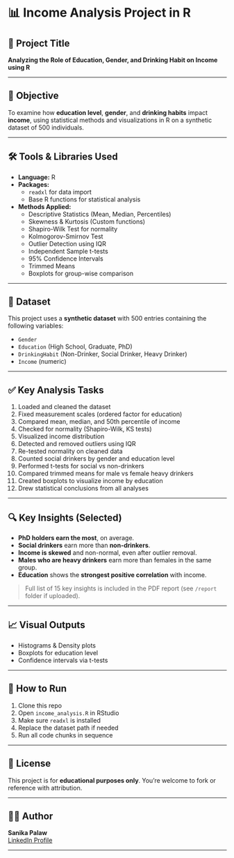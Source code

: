 # 📊 Income Analysis Project in R

## 🎯 Project Title  
**Analyzing the Role of Education, Gender, and Drinking Habit on Income using R**

---

## 📌 Objective  
To examine how **education level**, **gender**, and **drinking habits** impact **income**, using statistical methods and visualizations in R on a synthetic dataset of 500 individuals.

---

## 🛠️ Tools & Libraries Used  
- **Language:** R  
- **Packages:**  
  - `readxl` for data import  
  - Base R functions for statistical analysis  
- **Methods Applied:**  
  - Descriptive Statistics (Mean, Median, Percentiles)  
  - Skewness & Kurtosis (Custom functions)  
  - Shapiro-Wilk Test for normality  
  - Kolmogorov-Smirnov Test  
  - Outlier Detection using IQR  
  - Independent Sample t-tests  
  - 95% Confidence Intervals  
  - Trimmed Means  
  - Boxplots for group-wise comparison  

---

## 📂 Dataset  
This project uses a **synthetic dataset** with 500 entries containing the following variables:
- `Gender`  
- `Education` (High School, Graduate, PhD)  
- `DrinkingHabit` (Non-Drinker, Social Drinker, Heavy Drinker)  
- `Income` (numeric)

---

## ✅ Key Analysis Tasks  

1. Loaded and cleaned the dataset  
2. Fixed measurement scales (ordered factor for education)  
3. Compared mean, median, and 50th percentile of income  
4. Checked for normality (Shapiro-Wilk, KS tests)  
5. Visualized income distribution  
6. Detected and removed outliers using IQR  
7. Re-tested normality on cleaned data  
8. Counted social drinkers by gender and education level  
9. Performed t-tests for social vs non-drinkers  
10. Compared trimmed means for male vs female heavy drinkers  
11. Created boxplots to visualize income by education  
12. Drew statistical conclusions from all analyses  

---

## 🔍 Key Insights (Selected)

- **PhD holders earn the most**, on average.  
- **Social drinkers** earn more than **non-drinkers**.  
- **Income is skewed** and non-normal, even after outlier removal.  
- **Males who are heavy drinkers** earn more than females in the same group.  
- **Education** shows the **strongest positive correlation** with income.

> Full list of 15 key insights is included in the PDF report (see `/report` folder if uploaded).

---

## 📈 Visual Outputs  
- Histograms & Density plots  
- Boxplots for education level  
- Confidence intervals via t-tests

---

## 📎 How to Run

1. Clone this repo  
2. Open `income_analysis.R` in RStudio  
3. Make sure `readxl` is installed  
4. Replace the dataset path if needed  
5. Run all code chunks in sequence

---

## 📄 License  
This project is for **educational purposes only**. You’re welcome to fork or reference with attribution.

---

## 🙋‍♂️ Author  
**Sanika Palaw**  
[LinkedIn Profile](www.linkedin.com/in/sanika-palaw-7583a3289) 

---

